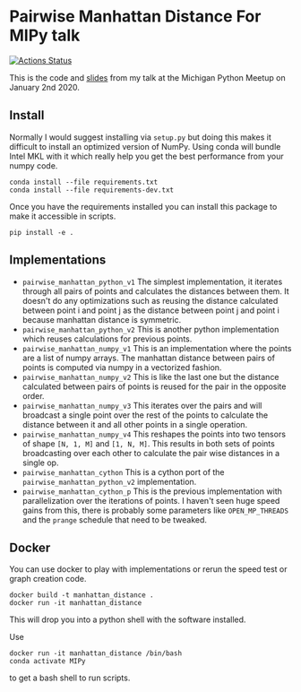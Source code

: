 # Pairwise Manhattan Distance For MIPy talk

[![Actions Status](https://github.com/blester125/MIPy-Talk-Jan-2-2019/workflows/Unit%20Test/badge.svg)](https://github.com/blester125/MIPy-Talk-Jan-2-2019/actions)

This is the code and [slides](https://github.com/blester125/MIPy-Talk-Jan-2-2020/blob/master/slides/slides.pdf) from my talk at the Michigan Python Meetup on January 2nd 2020.


## Install

Normally I would suggest installing via `setup.py` but doing this makes it difficult to install an optimized version of NumPy. Using conda will bundle Intel MKL with it which really help you get the best performance from your numpy code.

```
conda install --file requirements.txt
conda install --file requirements-dev.txt
```

Once you have the requirements installed you can install this package to make it accessible in scripts.

```
pip install -e .
```


## Implementations

 * `pairwise_manhattan_python_v1` The simplest implementation, it iterates through all pairs of points and calculates the distances between them. It doesn't do any optimizations such as reusing the distance calculated between point i and point j as the distance between point j and point i because manhattan distance is symmetric.
 * `pairwise_manhattan_python_v2` This is another python implementation which reuses calculations for previous points.
 * `pairwise_manhattan_numpy_v1` This is an implementation where the points are a list of numpy arrays. The manhattan distance between pairs of points is computed via numpy in a vectorized fashion.
 * `pairwise_manhattan_numpy_v2` This is like the last one but the distance calculated between pairs of points is reused for the pair in the opposite order.
 * `pairwise_manhattan_numpy_v3` This iterates over the pairs and will broadcast a single point over the rest of the points to calculate the distance between it and all other points in a single operation.
 * `pairwise_manhattan_numpy_v4` This reshapes the points into two tensors of shape `[N, 1, M]` and `[1, N, M]`. This results in both sets of points broadcasting over each other to calculate the pair wise distances in a single op.
 * `pairwise_manhattan_cython` This is a cython port of the `pairwise_manhattan_python_v2` implementation.
 * `pairwise_manhattan_cython_p` This is the previous implementation with parallelization over the iterations of points. I haven't seen huge speed gains from this, there is probably some parameters like `OPEN_MP_THREADS` and the `prange` schedule that need to be tweaked.


## Docker

You can use docker to play with implementations or rerun the speed test or graph creation code.

```
docker build -t manhattan_distance .
docker run -it manhattan_distance
```

This will drop you into a python shell with the software installed.

Use

```
docker run -it manhattan_distance /bin/bash
conda activate MIPy
```

to get a bash shell to run scripts.
